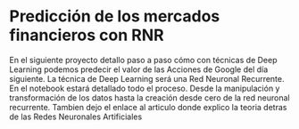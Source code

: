 # Predicción de los mercados financieros con RNR

En el siguiente proyecto detallo paso a paso cómo con técnicas de Deep Learning podemos predecir el valor de las Acciones de Google  del día siguiente.
La técnica de Deep Learning será una Red Neuronal Recurrente. En el notebook estará detallado  todo el proceso. Desde la manipulación y transformación de los datos hasta la creación desde cero de la red neuronal recurrente.
Tambien dejo el enlace al articulo donde explico la teoria detras de las Redes Neuronales Artificiales

